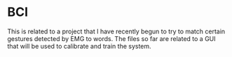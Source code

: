 # BCI
This is related to a project that I have recently begun to try to match certain gestures detected by EMG to words. The files so far are related to a GUI that will be used to calibrate and train the system.
